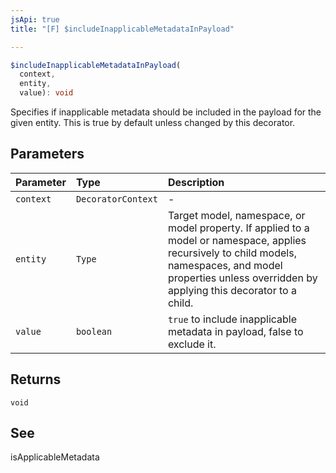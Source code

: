 ```yaml
---
jsApi: true
title: "[F] $includeInapplicableMetadataInPayload"

---
```

```ts
$includeInapplicableMetadataInPayload(
  context,
  entity,
  value): void
```

Specifies if inapplicable metadata should be included in the payload for
the given entity. This is true by default unless changed by this
decorator.

## Parameters

| Parameter | Type | Description |
| :------ | :------ | :------ |
| `context` | `DecoratorContext` | - |
| `entity` | `Type` | Target model, namespace, or model property. If applied to a<br />              model or namespace, applies recursively to child models,<br />              namespaces, and model properties unless overridden by<br />              applying this decorator to a child. |
| `value` | `boolean` | `true` to include inapplicable metadata in payload, false to<br />              exclude it. |

## Returns

`void`

## See

isApplicableMetadata
